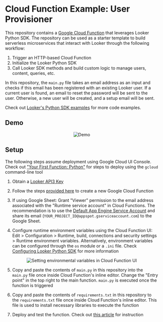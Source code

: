 # Cloud Function Example: User Provisioner

This repository contains a [Google Cloud Function](https://cloud.google.com/functions) that leverages Looker Python SDK. The repository can be used as a starter template to build serverless microservices that interact with Looker through the following workflow:

1. Trigger an HTTP-based Cloud Function
2. Initialize the Looker Python SDK
3. Call Looker SDK methods and build custom logic to manage users, content, queries, etc.

In this repository, the `main.py` file takes an email address as an input and checks if this email has been registered with an existing Looker user. If a current user is found, an email to reset the password will be sent to the user. Otherwise, a new user will be created, and a setup email will be sent.

Check out [Looker's Python SDK examples](https://github.com/looker-open-source/sdk-codegen/tree/main/examples/python) for more code examples.

## Demo

<p align="center">
  <img src="https://storage.googleapis.com/tutorials-img/Cloud%20Function%20Demo%20-%20SD%20480p.gif" alt="Demo">
</p>

## Setup

The following steps assume deployment using Google Cloud UI Console. Check out ["Your First Function: Python"](https://cloud.google.com/functions/docs/first-python) for steps to deploy using the `gcloud` command-line tool

1. Obtain a [Looker API3 Key](https://docs.looker.com/admin-options/settings/users#api3_keys)

2. Follow the steps [provided here](https://cloud.google.com/functions/docs/quickstart-python) to create a new Google Cloud Function

3. If using Google Sheet: Grant "Viewer" permission to the email address associated with the "Runtime service account" in Cloud Functions. The recommendation is to use the [Default App Engine Service Account](https://cloud.google.com/appengine/docs/standard/python/service-account) and share its email (`YOUR_PROJECT_ID@appspot.gserviceaccount.com`) to the Google Sheet.

4. Configure runtime environment variables using the Cloud Function UI: Edit > Configuration > Runtime, build, connections and security settings > Runtime environment variables. Alternatively, environment variables can be configured through the `os` module or a `.ini` file. Check [Configuring Looker Python SDK](https://github.com/looker-open-source/sdk-codegen/tree/main/python#configuring-the-sdk) for more information

<p align="center">
  <img src="https://storage.googleapis.com/tutorials-img/Cloud%20Function_env%20-%20SD%20480p.gif" alt="Setting environmental variables in Cloud Function UI">
</p>

5. Copy and paste the contents of `main.py` in this repository into the `main.py` file once inside Cloud Function's inline editor. Change the "Entry point" in the top right to the main function.  `main.py` is executed once the function is triggered

6. Copy and paste the contents of `requirements.txt` in this repository to the `requirements.txt` file once inside Cloud Function's inline editor. This file is used to install necessary libraries to execute the function

7. Deploy and test the function. Check out [this article](https://cloud.google.com/functions/docs/quickstart-python#test_the_function) for instruction
